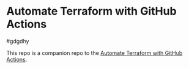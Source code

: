 # Automate Terraform with GitHub Actions
#gdgdhy

This repo is a companion repo to the [Automate Terraform with GitHub Actions](https://learn.hashicorp.com/tutorials/terraform/github-actions?in=terraform/automation).
